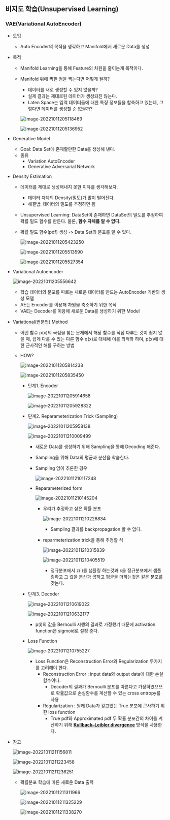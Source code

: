 ## 비지도 학습(Unsupervised Learning)

### VAE(Variational AutoEncoder)

- 도입

  - Auto Encoder의 목적을 생각하고 Manifold에서 새로운 Data를 생성

- 목적

  - Manifold Learning을 통해 Feature의 차원을 줄이는게 목적이다.

  - Manifold 위에 찍힌 점을 찍는다면 어떻게 될까?

    - 데이터를 새로 생성할 수 있지 않을까?
    - 실제 결과는 제대로된 데이터가 생성되진 않는다.
    - Laten Space는 입력 데이터들에 대한 특징 정보들을 함축하고 있는데, 그렇다면 데이터를 생성할 순 없을까?

    ![image-20221011205118469](VAE.assets/image-20221011205118469.png)

    ![image-20221011205136952](VAE.assets/image-20221011205136952.png)

- Generative Model

  - Goal: Data Set에 존재할만한 Data를 생성해 낸다.
  - 종류
    - Variation AutoEncoder
    - Generative Adversarial Network

- Density Estimation

  - 데이터를 제대로 생성해내지 못한 이유를 생각해보자.

    - 데이터 자체의 Density(밀도)가 많이 떨어진다.
    - 해결법: 데이터의 밀도를 추정하면 됨

  - Unsupervised Learning: DataSet이 존재하면 DataSet의 밀도를 추정하여 확률 밀도 함수를 만든다. 물론, <b>함수 자체를 알 수 없다.</b>

  - 확률 밀도 함수(pdf) 생성 -> Data Set의 분포를 알 수 있다.

    ![image-20221011205423250](VAE.assets/image-20221011205423250.png)

    ![image-20221011205513590](VAE.assets/image-20221011205513590.png)

    ![image-20221011205527354](DL.assets/image-20221011205527354.png)

- Variational Autoencoder

  ![image-20221011205556642](VAE.assets/image-20221011205556642.png)

  - 학습 데이터의 분포를 따르는 새로운 데이터를 만드는 AutoEncoder 기반의 생성 모델
  - AE는 Encoder를 이용해 차원을 축소하기 위한 목적
  - VAE는 Decoder를 이용해 새로운 Data를 생성하기 위한 Model



- Variational(변분법) Method

  - 어떤 함수 p(x)의 극점을 찾는 문제에서 해당 함수를 직접 다루는 것이 쉽지 않을 때, 쉽게 다룰 수 있는 다른 함수 q(x)로 대체해 이를 최적화 하여, p(x)에 대한 근사적인 해를 구하는 방법

  - HOW?

    ![image-20221011205814238](VAE.assets/image-20221011205814238.png)

    ![image-20221011205835450](VAE.assets/image-20221011205835450.png)

    - 단계1. Encoder

      ![image-20221011205914658](VAE.assets/image-20221011205914658.png)

      ![image-20221011205928322](VAE.assets/image-20221011205928322.png)

    - 단계2. Reparameterization Trick (Sampling)

      ![image-20221011205958138](VAE.assets/image-20221011205958138.png)

      ![image-20221011210009499](VAE.assets/image-20221011210009499.png)

      - 새로운 Data를 생성하기 위해 Sampling을 통해 Decoding 해준다.

      - Sampling을 위해 Data의 평균과 분산을 학습한다.

      - Sampling 없이 추론한 경우

        ![image-20221011210117248](VAE.assets/image-20221011210117248.png)

      - Reparameterized form

        ![image-20221011210145204](VAE.assets/image-20221011210145204.png)

        - 우리가 추정하고 싶은 확률 분포

          ![image-20221011210226834](VAE.assets/image-20221011210226834.png)

          - Sampling 결과를 backpropagation 할 수 없다.

        - reparmeterization trick을 통해 추정할 식

          ![image-20221011210315839](VAE.assets/image-20221011210315839.png)

          ![image-20221011210405519](VAE.assets/image-20221011210405519.png)

          - 정규분포에서 z(i)를 샘플링 하는것과 ε을 정규분포에서 샘플링하고 그 값을 분산과 곱하고 평균을 더하는것은 같은 분포를 갖는다.

    - 단계3. Decoder

      ![image-20221011210619022](VAE.assets/image-20221011210619022.png)

      ![image-20221011210632177](VAE.assets/image-20221011210632177.png)

      - p(i)의 값을 Bernoulli 시행의 결과로 가정했기 때문에 activation function은 sigmoid로 설정 준다.

    - Loss Function

      ![image-20221011210755227](VAE.assets/image-20221011210755227.png)

      - Loss Function은 Reconstruction Error와 Regularization 두가지를 고려해야 한다.
        - Reconstruction Error : input data와 output data에 대한 손실함수이다.
          - Decoder의 결과가 Bernoulli 분포를 따른다고 가정하였으므로 확률값으로 손실함수를 계산할 수 있는 cross entropy를 사용
        - Regularization : 원래 Data가 갖고있는 True 분포에 근사하기 위한 loss function
          - True pdf와 Approximated pdf 두 확률 분포간의 차이를 계산하기 위해 <u><b>Kullback–Leibler divergence</b></u> 방식을 사용한다.



- 참고

  ![image-20221011211156811](VAE.assets/image-20221011211156811.png)

  ![image-20221011211223458](VAE.assets/image-20221011211223458.png)

  ![image-20221011211236251](VAE.assets/image-20221011211236251.png)

  - 확률분포 학습에 따른 새로운 Data 출력

    ![image-20221011211311966](VAE.assets/image-20221011211311966.png)

    ![image-20221011211325229](VAE.assets/image-20221011211325229.png)

    ![image-20221011211338270](VAE.assets/image-20221011211338270.png)

